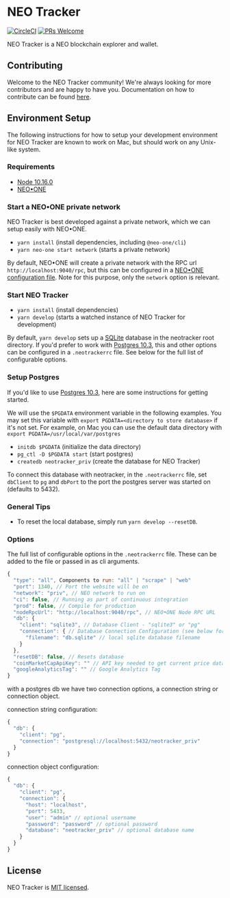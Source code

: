 # NEO Tracker

[![CircleCI](https://circleci.com/gh/neotracker/neotracker.svg?style=shield)](https://circleci.com/gh/neotracker/neotracker) [![PRs Welcome](https://img.shields.io/badge/PRs-welcome-brightgreen.svg)](.github/CONTRIBUTING.md)

NEO Tracker is a NEO blockchain explorer and wallet.

## Contributing

Welcome to the NEO Tracker community! We're always looking for more contributors and are happy to have you. Documentation on how to contribute can be found [here](.github/CONTRIBUTING.md).

## Environment Setup

The following instructions for how to setup your development environment for NEO Tracker are known to work on Mac, but should work on any Unix-like system.

### Requirements

- [Node 10.16.0](https://github.com/creationix/nvm)
- [NEO•ONE](https://neo-one.io/)

### Start a NEO•ONE private network

NEO Tracker is best developed against a private network, which we can setup easily with NEO•ONE.

- `yarn install` (install dependencies, including `@neo-one/cli`)
- `yarn neo-one start network` (starts a private network)

By default, NEO•ONE will create a private network with the RPC url `http://localhost:9040/rpc`, but this can be configured in a [NEO•ONE configuration file](https://neo-one.io/docs/config-options). Note for this purpose, only the `network` option is relevant.

### Start NEO Tracker

- `yarn install` (install dependencies)
- `yarn develop` (starts a watched instance of NEO Tracker for development)

By default, `yarn develop` sets up a [SQLite](https://www.sqlite.org/index.html) database in the neotracker root directory. If you'd prefer to work with [Postgres 10.3](https://www.postgresql.org/download/), this and other options can be configured in a `.neotrackerrc` file. See below for the full list of configurable options.

### Setup Postgres

If you'd like to use [Postgres 10.3](https://www.postgresql.org/download/), here are some instructions for getting started.

We will use the `$PGDATA` environment variable in the following examples. You may set this variable with `export PGDATA=<directory to store database>` if it's not set. For example, on Mac you can use the default data directory with `export PGDATA=/usr/local/var/postgres`

- `initdb $PGDATA` (initialize the data directory)
- `pg_ctl -D $PGDATA start` (start postgres)
- `createdb neotracker_priv` (create the database for NEO Tracker)

To connect this database with neotracker, in the `.neotrackerrc` file, set `dbClient` to `pg` and `dbPort` to the port the postgres server was started on (defaults to 5432).

### General Tips

- To reset the local database, simply run `yarn develop --resetDB`.

### Options

The full list of configurable options in the `.neotrackerrc` file. These can be added to the file or passed in as cli arguments.

```js
{
  "type": "all", Components to run: "all" | "scrape" | "web"
  "port": 1340, // Port the website will be on
  "network": "priv", // NEO network to run on
  "ci": false, // Running as part of continuous integration
  "prod": false, // Compile for production
  "nodeRpcUrl": "http://localhost:9040/rpc", // NEO•ONE Node RPC URL
  "db": {
    "client": "sqlite3", // Database Client - "sqlite3" or "pg"
    "connection": { // Database Connection Configuration (see below for postgres example)
      "filename": "db.sqlite" // local sqlite database filename
    }
  },
  "resetDB": false, // Resets database
  "coinMarketCapApiKey": "" // API key needed to get current price data from CoinMarketCap. You must supply your own key to make this feature work
  "googleAnalyticsTag": "" // Google Analytics Tag
}
```

with a postgres db we have two connection options, a connection string or connection object.

connection string configuration:

```js
{
  "db": {
    "client": "pg",
    "connection": "postgresql://localhost:5432/neotracker_priv"
  }
}
```

connection object configuration:

```js
{
  "db": {
    "client": "pg",
    "connection": {
      "host": "localhost",
      "port": 5433,
      "user": "admin" // optional username
      "password": "password" // optional password
      "database": "neotracker_priv" // optional database name
    }
  }
}
```

## License

NEO Tracker is [MIT licensed](./LICENSE).
